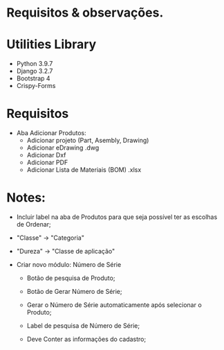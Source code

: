 # Requisitos & observações.

# Utilities Library
  - Python 3.9.7
  - Django 3.2.7
  - Bootstrap 4
  - Crispy-Forms
 
# Requisitos
  - Aba Adicionar Produtos:
    - Adicionar projeto (Part, Asembly, Drawing)
    - Adicionar eDrawing .dwg
    - Adicionar Dxf
    - Adicionar PDF
    - Adicionar Lista de Materiais (BOM) .xlsx

# Notes:
  - Incluir label na aba de Produtos para que seja possível ter as escolhas de Ordenar;
  - "Classe" -> "Categoria"
  - "Dureza" -> "Classe de aplicação"
  
  - Criar novo módulo: Número de Série
    - Botão de pesquisa de Produto;
    - Botão de Gerar Número de Série;
    - Gerar o Número de Série automaticamente após selecionar o Produto;
    - Label de pesquisa de Número de Série;

    - Deve Conter as informações do cadastro;